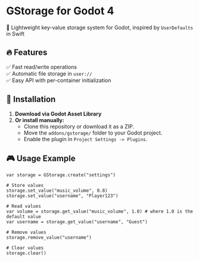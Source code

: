 # GStorage for Godot 4
🚀 Lightweight key-value storage system for Godot, inspired by `UserDefaults` in Swift

## 🔥 Features
✅ Fast read/write operations  
✅ Automatic file storage in `user://`  
✅ Easy API with per-container initialization  

## 📌 Installation
1. **Download via Godot Asset Library**
2. **Or install manually:**
   - Clone this repository or download it as a ZIP.
   - Move the `addons/gstorage/` folder to your Godot project.
   - Enable the plugin in `Project Settings -> Plugins`.

## 🎮 Usage Example
```gdscript
var storage = GStorage.create("settings")

# Store values
storage.set_value("music_volume", 0.8)
storage.set_value("username", "Player123")

# Read values
var volume = storage.get_value("music_volume", 1.0) # where 1.0 is the default value
var username = storage.get_value("username", "Guest")

# Remove values
storage.remove_value("username")

# Clear values
storage.clear()
```
